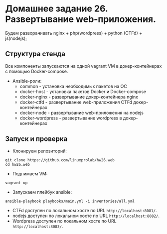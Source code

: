 # Домашнее задание 26. Развертывание web-приложения.
Будем разворачивать nginx + php(wordpress) + python (CTFd) + js(nodejs);
## Структура стенда
Все компоненты запускаются на одной vagrant VM в докер-контейнерах с помощью Docker-compose.
- Ansible-роли:
  - common - установка необходимых пакетов на ОС
  - docker-host - установка пакетов Docker и Docker-compose
  - docker-nginx - развертывание докер-контейнера nginx
  - docker-ctfd - развертывание web-приложения CTFd докер-контейнерах
  - docker-node - развертывание web-приложения на nodejs
  - docker-wordpress - развертывание wordpress в докер-контейнерах
## Запуск и проверка
- Клонируем репозиторий:
```
git clone https://github.com/linuxprolab/hw26.web
cd hw26.web
```
- Поднимаем VM:
```
vagrant up
```
- Запускаем плейбук ansible:
```
ansible-playbook playbooks/main.yml -i inventories/all.yml 
```
- CTFd доступен по локальном хосте по URL `http://localhost:8081/`.
- nodejs доступен по локальном хосте по URL `http://localhost:8082/`.
- Wordpress доступен по локальном хосте по URL `http://localhost:8083/`.